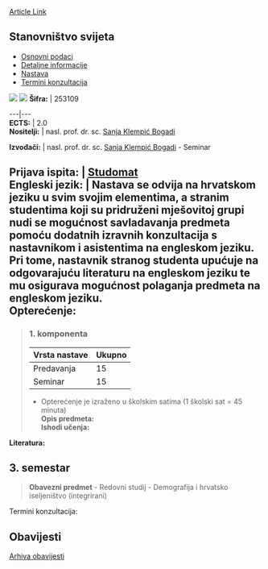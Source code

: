 [Article Link](https://www.fhs.hr/predmet/stasvi_b)

## Stanovništvo svijeta
  * [Osnovni podaci](https://www.fhs.hr/predmet/stasvi_b#v1id-904876_485509_1_0 "Osnovni podaci")
  * [Detaljne informacije](https://www.fhs.hr/predmet/stasvi_b#v1id-904876_485509_1_1 "Detaljne informacije")
  * [Nastava](https://www.fhs.hr/predmet/stasvi_b#v1id-904876_485509_1_2 "Nastava")
  * [Termini konzultacija](https://www.fhs.hr/predmet/stasvi_b#v1id-904876_485509_1_3 "Termini konzultacija")


[![](https://www.fhs.hr/img/flags/gif/hr.gif)](https://www.fhs.hr/predmet/stasvi_b) [![](https://www.fhs.hr/img/flags/gif/gb.gif)](https://www.fhs.hr/en/course/worpop_b)
**Šifra:** |  253109  
  
---|---  
**ECTS:** |  2.0   
**Nositelji:** |  nasl. prof. dr. sc. [Sanja Klempić Bogadi](https://www.fhs.hr/djelatnik/sanja.klempic_bogadi)   
  
**Izvođači:** |  nasl. prof. dr. sc. [Sanja Klempić Bogadi](https://www.fhs.hr/djelatnik/sanja.klempic_bogadi) - Seminar  
  
**Prijava ispita:** |  [Studomat](http://www.isvu.hr/studomat)  
**Engleski jezik:** |  Nastava se odvija na hrvatskom jeziku u svim svojim elementima, a stranim studentima koji su pridruženi mješovitoj grupi nudi se mogućnost savladavanja predmeta pomoću dodatnih izravnih konzultacija s nastavnikom i asistentima na engleskom jeziku. Pri tome, nastavnik stranog studenta upućuje na odgovarajuću literaturu na engleskom jeziku te mu osigurava mogućnost polaganja predmeta na engleskom jeziku.   
**Opterećenje:**  
---  
> ### 1. komponenta
> | Vrsta nastave | Ukupno  
> ---|---  
> Predavanja | 15  
> Seminar | 15  
> * Opterećenje je izraženo u školskim satima (1 školski sat = 45 minuta)   
**Opis predmeta:**  
> **Ishodi učenja:**  

  
**Literatura:**  

  
**3. semestar**  
---  
> **Obavezni predmet** - Redovni studij - Demografija i hrvatsko iseljeništvo (integrirani)  
>   
Termini konzultacija: 


## Obavijesti
[Arhiva obavijesti](https://www.fhs.hr/predmet/stasvi_b?@=21kys#news_122693 "Arhiva obavijesti")
